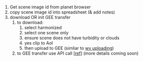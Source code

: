 1. Get scene image id from planet browser
2. copy scene image id into spreadsheet (& add notes)
3. download OR init GEE transfer
    1. to download:
       1. select harmonized
       2. select one scene only
       3. ensure scene does not have turbidity or clouds
       4. yes clip to AoI
       5. then upload to GEE (simliar to [wv uploading](https://github.com/USF-IMARS/wv-land-cover/tree/master/gee-uploads))
    2. to GEE transfer use API call [[ref](https://developers.planet.com/docs/integrations/gee/delivery/)] (more details coming soon)
